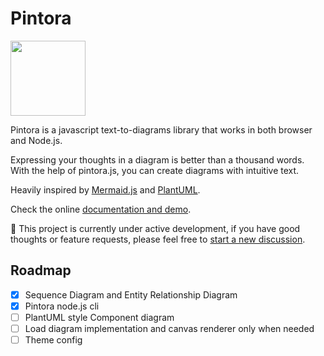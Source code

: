 # Pintora

<img width="120" src="https://raw.githubusercontent.com/hikerpig/pintora/master/demo/public/img/logo.svg" />

Pintora is a javascript text-to-diagrams library that works in both browser and Node.js.

Expressing your thoughts in a diagram is better than a thousand words. With the help of pintora.js, you can create diagrams with intuitive text.

Heavily inspired by [Mermaid.js](https://mermaid-js.github.io/mermaid/#/) and [PlantUML](https://plantuml.com/).

Check the online [documentation and demo](http://pintorajs.netlify.app/).

🚧 This project is currently under active development, if you have good thoughts or feature requests, please feel free to [start a new discussion](https://github.com/hikerpig/pintora/discussions).

## Roadmap

- [x] Sequence Diagram and Entity Relationship Diagram
- [x] Pintora node.js cli
- [ ] PlantUML style Component diagram
- [ ] Load diagram implementation and canvas renderer only when needed
- [ ] Theme config
